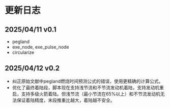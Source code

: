 # 更新日志

## 2025/04/11 v0.1

- pegland
- exe_node, exe_pulse_node
- circularize

## 2025/04/12 v0.2

- 纠正原始文献中pegland燃烧时间预测公式的错误，使用更精确的计算公式。
- 优化了最终着陆段，脚本现在支持浅节流和不节流发动机着陆，支持发动机重启，支持多级火箭着陆。但浅节流（最小节流在65%以上）和不节流发动机无法保证着陆精度，末段推重比越大，着陆越不安全。